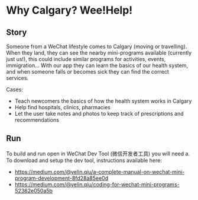 # Why Calgary? Wee!Help!

## Story
Someone from a WeChat lifestyle comes to Calgary (moving or travelling). When they land, they can see the nearby mini-programs available (currently just us!), this could include similar programs for activities, events, immigration...
With our app they can learn the basics of our health system, and when someone falls or becomes sick they can find the correct services.

Cases: 
- Teach newcomers the basics of how the health system works in Calgary
- Help find hospitals, clinics, pharmacies 
- Let the user take notes and photos to keep track of prescriptions and recommendations

## Run
To build and run open in WeChat Dev Tool (微信开发者工具) you will need a. To download and setup the dev tool, instructions available here: 
- https://medium.com/@yelin.qiu/a-complete-manual-on-wechat-mini-program-development-8fd28a85ee0d
- https://medium.com/@yelin.qiu/coding-for-wechat-mini-programs-52362e050a5b


